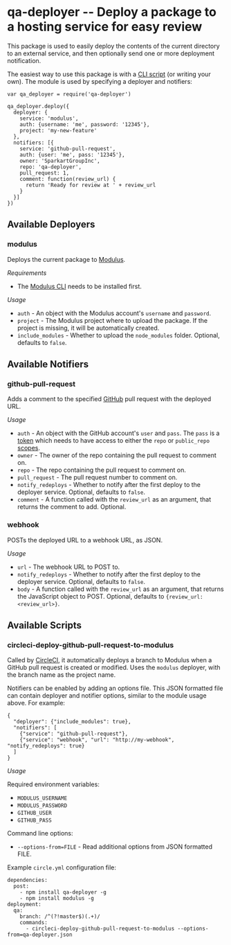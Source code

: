 # qa-deployer -- Deploy a package to a hosting service for easy review

This package is used to easily deploy the contents of the current directory to an external service, and then optionally send one or more deployment notification.

The easiest way to use this package is with a [CLI script](#available-scripts) (or writing your own). The module is used by specifying a deployer and notifiers:

```
var qa_deployer = require('qa-deployer')

qa_deployer.deploy({
  deployer: {
    service: 'modulus',
    auth: {username: 'me', password: '12345'},
    project: 'my-new-feature'
  },
  notifiers: [{
    service: 'github-pull-request',
    auth: {user: 'me', pass: '12345'},
    owner: 'SparkartGroupInc',
    repo: 'qa-deployer',
    pull_request: 1,
    comment: function(review_url) {
      return 'Ready for review at ' + review_url
    }
  }]
})
```

## Available Deployers ##

### modulus ###

Deploys the current package to [Modulus](https://modulus.io/).

*Requirements*

 - The [Modulus CLI](https://github.com/onmodulus/modulus-cli) needs to be installed first.

*Usage*

 - `auth` - An object with the Modulus account's `username` and `password`.
 - `project` - The Modulus project where to upload the package. If the project is missing, it will be automatically created.
 - `include_modules` - Whether to upload the `node_modules` folder. Optional, defaults to `false`.

## Available Notifiers ##

### github-pull-request ###

Adds a comment to the specified [GitHub](https://github.com/) pull request with the deployed URL.

*Usage*

 - `auth` - An object with the GitHub account's `user` and `pass`. The `pass` is a [token](https://github.com/blog/1509-personal-api-tokens) which needs to have access to either the `repo` or `public_repo` [scopes](https://developer.github.com/v3/oauth/#scopes).
 - `owner` - The owner of the repo containing the pull request to comment on.
 - `repo` - The repo containing the pull request to comment on.
 - `pull_request` - The pull request number to comment on.
 - `notify_redeploys` - Whether to notify after the first deploy to the deployer service. Optional, defaults to `false`.
 - `comment` - A function called with the `review_url` as an argument, that returns the comment to add. Optional.

### webhook ###

POSTs the deployed URL to a webhook URL, as JSON.

*Usage*

 - `url` - The webhook URL to POST to.
 - `notify_redeploys` - Whether to notify after the first deploy to the deployer service. Optional, defaults to `false`.
 - `body` - A function called with the `review_url` as an argument, that returns the JavaScript object to POST. Optional, defaults to `{review_url: <review_url>}`.

## Available Scripts ##

### circleci-deploy-github-pull-request-to-modulus ###

Called by [CircleCI](https://circleci.com/), it automatically deploys a branch to Modulus when a GitHub pull request is created or modified. Uses the `modulus` deployer, with the branch name as the project name.

Notifiers can be enabled by adding an options file. This JSON formatted file can contain deployer and notifier options, similar to the module usage above. For example:

```
{
  "deployer": {"include_modules": true},
  "notifiers": [
    {"service": "github-pull-request"},
    {"service": "webhook", "url": "http://my-webhook", "notify_redeploys": true}
  ]
}
```

*Usage*

Required environment variables:

 - `MODULUS_USERNAME`
 - `MODULUS_PASSWORD`
 - `GITHUB_USER`
 - `GITHUB_PASS`

Command line options:

 - `--options-from=FILE` - Read additional options from JSON formatted FILE.

Example `circle.yml` configuration file:

```
dependencies:
  post:
    - npm install qa-deployer -g
    - npm install modulus -g
deployment:
  qa:
    branch: /^(?!master$)(.+)/
    commands:
      - circleci-deploy-github-pull-request-to-modulus --options-from=qa-deployer.json
```
